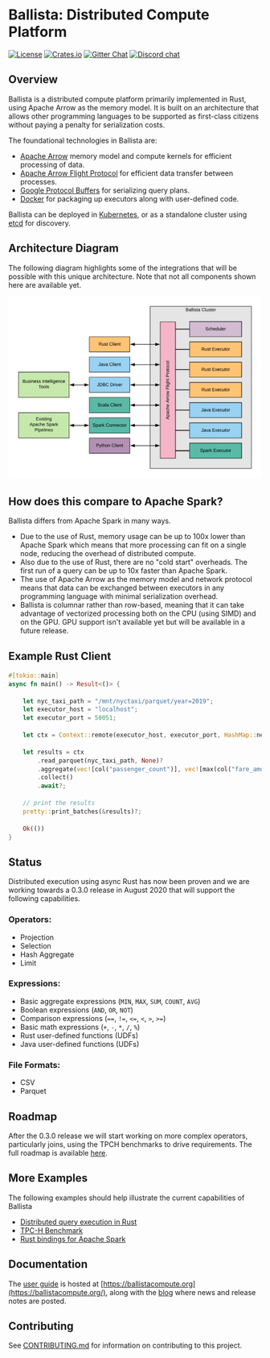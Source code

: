 # Ballista: Distributed Compute Platform

[![License][license-badge]][license-url]
[![Crates.io][crates-badge]][crates-url]
[![Gitter Chat][gitter-badge]][gitter-url]
[![Discord chat][discord-badge]][discord-url]

[license-badge]: https://img.shields.io/badge/License-Apache%202.0-blue.svg
[license-url]: https://opensource.org/licenses/Apache-2.0
[crates-badge]: https://img.shields.io/crates/v/ballista.svg
[crates-url]: https://crates.io/crates/ballista
[discord-badge]: https://img.shields.io/discord/735486030626422884.svg?logo=discord&style=flat-square
[discord-url]: https://discord.gg/95PMxSk
[gitter-badge]: https://badges.gitter.im/ballista-rs/community.svg
[gitter-url]: https://gitter.im/ballista-rs/community

## Overview

Ballista is a distributed compute platform primarily implemented in Rust, using Apache Arrow as the memory model. It is 
built on an architecture that allows other programming languages to be supported as first-class citizens without paying
a penalty for serialization costs.

The foundational technologies in Ballista are:

- [Apache Arrow](https://arrow.apache.org/) memory model and compute kernels for efficient processing of data.
- [Apache Arrow Flight Protocol](https://arrow.apache.org/blog/2019/10/13/introducing-arrow-flight/) for efficient data transfer between processes.
- [Google Protocol Buffers](https://developers.google.com/protocol-buffers) for serializing query plans.
- [Docker](https://www.docker.com/) for packaging up executors along with user-defined code.

Ballista can be deployed in [Kubernetes](https://kubernetes.io/), or as a standalone cluster using [etcd](https://etcd.io/) for discovery.

## Architecture Diagram

The following diagram highlights some of the integrations that will be possible with this unique architecture. Note 
that not all components shown here are available yet.

![Ballista Architecture Diagram](docs/ballista-architecture.png)

## How does this compare to Apache Spark?

Ballista differs from Apache Spark in many ways.

- Due to the use of Rust, memory usage can be up to 100x lower than Apache Spark which means that more processing can 
fit on a single node, reducing the overhead of distributed compute.
- Also due to the use of Rust, there are no "cold start" overheads. The first run of a query can be up to 10x faster 
than Apache Spark.
- The use of Apache Arrow as the memory model and network protocol means that data can be exchanged between executors in
any programming language with minimal serialization overhead.
- Ballista is columnar rather than row-based, meaning that it can take advantage of vectorized processing both on the
CPU (using SIMD) and on the GPU. GPU support isn't available yet but will be available in a future release.

## Example Rust Client

```rust
#[tokio::main]
async fn main() -> Result<()> {

    let nyc_taxi_path = "/mnt/nyctaxi/parquet/year=2019";
    let executor_host = "localhost";
    let executor_port = 50051;

    let ctx = Context::remote(executor_host, executor_port, HashMap::new());

    let results = ctx
        .read_parquet(nyc_taxi_path, None)?
        .aggregate(vec![col("passenger_count")], vec![max(col("fare_amount"))])?
        .collect()
        .await?;

    // print the results
    pretty::print_batches(&results)?;

    Ok(())
}
```

## Status

Distributed execution using async Rust has now been proven and we are working towards a 0.3.0 release in August 2020 
that will support the following capabilities.

### Operators:

- Projection
- Selection
- Hash Aggregate
- Limit

### Expressions:

- Basic aggregate expressions (`MIN`, `MAX`, `SUM`, `COUNT`, `AVG`)
- Boolean expressions (`AND`, `OR`, `NOT`)
- Comparison expressions (`==`, `!=`, `<=`, `<`, `>`, `>=`)
- Basic math expressions (`+`, `-`, `*`, `/`, `%`)
- Rust user-defined functions (UDFs)
- Java user-defined functions (UDFs)

### File Formats:

- CSV
- Parquet

## Roadmap

After the 0.3.0 release we will start working on more complex operators, particularly joins, using the TPCH
benchmarks to drive requirements. The full roadmap is available [here](https://github.com/ballista-compute/ballista/milestones?direction=asc&sort=title&state=open).

## More Examples

The following examples should help illustrate the current capabilities of Ballista

- [Distributed query execution in Rust](https://github.com/ballista-compute/ballista/tree/main/rust/examples/distributed-query)
- [TPC-H Benchmark](https://github.com/ballista-compute/ballista/tree/main/rust/examples/tpch)
- [Rust bindings for Apache Spark](https://github.com/ballista-compute/ballista/tree/main/rust/examples/apache-spark-rust-bindings)

## Documentation

The [user guide](https://ballistacompute.org/docs/) is hosted at [https://ballistacompute.org](https://ballistacompute.org/), along with the [blog](https://ballistacompute.org/) where 
news and release notes are posted.
## Contributing

See [CONTRIBUTING.md](CONTRIBUTING.md) for information on contributing to this project.





